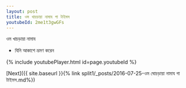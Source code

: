 ```yaml
---
layout: post
title: ওম খাচড়ায়া নামায গা টাইমস
youtubeId: 2me1t3gwGFs
---
```

 
 
 ওম খাচড়ায়া নামায  
 
 -  যিনি আকাশে ভ্রমণ করেন 
 
  
 
  
 
 
 
 
 
 


{% include youtubePlayer.html id=page.youtubeId %}
 
[Next]({{ site.baseurl }}{% link  split1/_posts/2016-07-25-ওম ঘোচড়ায়া নামায গা টাইমস.md%})
 
